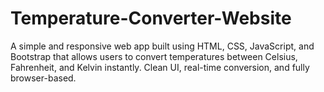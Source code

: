 # Temperature-Converter-Website
A simple and responsive web app built using HTML, CSS, JavaScript, and Bootstrap that allows users to convert temperatures between Celsius, Fahrenheit, and Kelvin instantly. Clean UI, real-time conversion, and fully browser-based.
